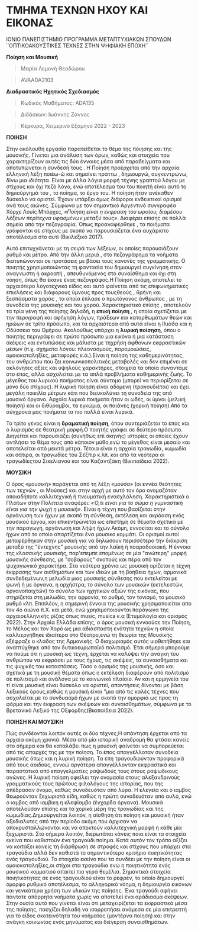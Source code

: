 # **ΤΜΗΜΑ ΤΕΧΝΩΝ ΗΧΟΥ ΚΑΙ ΕΙΚΟΝΑΣ**
ΙΟΝΙΟ ΠΑΝΕΠΙΣΤΗΜΙΟ ΠΡΟΓΡΑΜΜΑ ΜΕΤΑΠΤΥΧΙΑΚΩΝ ΣΠΟΥΔΩΝ ΄΄ΟΠΤΙΚΟΑΚΟΥΣΤΙΚΕΣ ΤΕΧΝΕΣ ΣΤΗΝ ΨΗΦΙΑΚΗ ΕΠΟΧΗ΄΄
 
**Ποίηση και Μουσική** 

> Μαρία Λεμονή Θεοδώρου

> AVAADA2103

**Διαδραστικός Ηχητικός Σχεδιασμός**

> Κωδικός Μαθήματος: ADA135

> Διδάσκων: Ιωάννης Ζάννος

> Κέρκυρα, Χειμερινό Εξάμηνο 2022 - 2023



**ΠΟΙΗΣΗ**

Στην ακόλουθη εργασία παρατείθεται το θέμα της πόιησης και της μουσικής. Γίνεται μια ανάλυση των όρων, καθώς και στοιχεία που 
χαρακτηρίζουν αυτές τις δύο έννοιες μέσα από παραδείγματα και αποτυπώνεται η σύνδεσή τους .
Η Ποίηση προέρχεται από την αρχαία ελληνική λέξη ποιέω-ῶ και σημαίνει πράττω , δημιουργώ, συγκεντρώνω, δίνω μια ιδιότητα.
Είναι με άλλα λόγια μορφή τέχνης γραπτού λόγου με στίχους και όχι πεζό λόγο, ενώ αποτέλεσμα του του ποιητή είναι αυτό το δημιούργημά του , 
το ποίημα, το έργο του.  Η ποίηση ήταν ανέκαθεν δύσκολο να οριστεί. Έχουν υπάρξει όμως διάφοροι ενδεικτικοί ορισμοί ανά τους αιώνες. 
Σύμφωνα με τον σημαντικό Αργεντινό συγγραφέα Χόρχε Λουίς Μπόρχες, *«Ποίηση είναι η έκφραση του ωραίου, διαμέσου λέξεων περίτεχνα υφασμένων μεταξύ τους»*. 
Διαφέρει επισης σε πολλά σημεία από την πεζογραφία. Όπως προαναφέρθηκε , τα ποιήματα γράφονται σε στίχους με σκοπό να παρουσιάζεται ένα αυχάριστο αποτέλεσμα στο αυτί (Βικιλεξικό 2017).

Αυτό επιτυχγάνεται με τη σειρά των λέξεων, οι οποίες παρουσιάζουν ρυθμό και μέτρο. Από την άλλη μεριά , στο πεζογράφημα τα νοήματα διατυπώνονται σε προτάσεις με βάσει τους κανονές της γραμματικής. Ο ποιητής χρησιμοποιώντας τη φαντασία του δημιουργεί συγκίνηση στον αναγνωστη ή ακροατή , απευθυνόμενος στο συναίσθημα και όχι στη νόηση, όπως θα έκανε ένας πεζογράφος.Η Ποίηση ακόμη, αποτελεί το αρχαιότερο λογοτεχνικό είδος και αυτό φαίνεται από τις επιφωνηματικές επικλήσεις και διάφορους ύμνους προς τουςθεούς , θρήνη και ξεσπάσματα χαράς , τα οποία έπλασε ο πρωτόγονος άνθρωπος , με τη συνοδεία της μουσικής και του χορού. Χαρακτηριστικό επίσης , αποτελούν τα τρία γένη της ποίησης δηλαδή, η **επική ποίηση** , η οποία σχετίζεται με την περιγραφή και αφήγηση λόγων, πράξεων και κατορθωμάτων θεών και ηρώων σε τρίτο πρόσωπο, και τα αρχαιότερα από αυτά είναι η Ιλιάδα και η Οδύσσεια του Ομήρου. Ακολούθως υπάρχει η **λυρική ποίσηση**, όπου ο ποιητής περιγράφει σε πρώτο πρόσωπο μια εικόνα ή μια κατάσταση  σκέψεις και εντυπώσεις και μάλιστα με τηχρήση άφθονων εκφραστικών μέσων (π.χ. σχήματα λόγου: πλεονασμούς, παρομοιώσεις, ομοιοκαταληξίες, μεταφορές κ.ά.).Είναι η ποίηση της καθημερινότητας, του ανθρώπου που ζει κοινωνικοπολιτικές μεταβολές και δεν επιμένει σε ακλόνητες αξίες και υψηλούς χαρακτήρες, στοιχεία τα οποία συναντάμε στο έπος, αλλά ασχολείται με τα απλά προβλήματα καθημερινής ζωής.  Το μέγεθος του λυρικού ποιήματος είναι σύντομο (μπορεί να περιορίζεται σε μόνο δύο στίχους). Η λυρική ποίηση είναι αδόμενη (τραγουδιέται) και έχει μεγάλη ποικιλία μέτρων κάτι που διευκολύνει τη συνοδεία της από μουσικό όργανο. Αρχαία λυρικά ποιήματα ήταν οι ωδές, οι ύμνοι (μελική ποίηση) και οι διθύραμβοι, τα εγκώμια, οι παιάνες (χορική ποίηση).Από τα σύγχρονα μας ποιήματα τα πιο πολλά είναι λυρικά. 

Το τρίτο γένος είναι η **δραματική ποίηση**, όπου συντεριάζεται το έπος και ο λυρισμός σε θεατρική μορφή.Ο ποιητής γράφει σε δεύτερο πρόσωπο. Διηγείται και παρουσιάζει (συνήθως επί σκηνής) ιστορίες οι οποίες έχουν αντλήσει το θέμα τους από κάποιον μύθο,ενώ το μέγεθος είναι μεσαίο και αποτελείται από μεικτά μέτρα. Τέτοια είναι η αρχαία τραγωδία, κωμωδία και σάτιρα, οι τραγωδίες του Σέξπιρ κ.λπ. και από τα νεότερα οι τραγωδίεςτου Σικελιανού και του Καζαντζάκη (Βικιπαίδεια 2022). 


**ΜΟΥΣΙΚΗ**

Ο όρος  «μουσική» παράγεται από τη λέξη «μούσα» (οι εννέα θεότητες των τεχνών , οι Μούσες) και στην αρχή με αυτό τον όρο ονομαζόταν οποιαδήποτε καλλιτεχνική ή πνευματική ενασχλόληση. Χαρακτηριστικά ο Πλάτων στην Πολιτεία αναφέρει:
*«Ό,τι είναι για το σώμα η γυμναστική είναι για την ψυχή η μουσική»*. Είναι η τέχνη που βασίζεται στην οργάνωση των ήχων με σκοπό τη σύνθεση, εκτέλεση και ακρόαση ενός μουσικού έργου, και επικεντρώνεται ως επιστήμη σε θέματα σχετικά 
με την παραγωγή, οργάνωση και λήψη ήχων.Ακόμη, εννοείται και το σύνολο ήχων από το οποίο απαρτίζεται ένα μουσικο κομμάτι. 
Οι ορισμοί αυτοί μεταφέρθηκαν στην μουσική για να δηλώσουν περισσότερο την διάκριση μεταξύ της "έντεχνης" μουσικής από την λαϊκή ή ποαραδοσιακή. Η έννοια της κλασσικής μουσικής, παρ'επεμπε επομένως σε μία "ανώτερη" μορφή μουσικής σύνθεσης,
 με "σοβαρούς" σκοπούς και πέρα από τον ψυχαγωγικό χαρακτήρα.
Στα νεότερα χρόνια ως μουσική ορίζεται η τέχνη έκφρασης των αισθημάτων και των ιδεών με τη βοήθεια ήχων, αρμονικά συνδεδεμένων,η μελωδία μιας μουσικής σύνθεσης που εκτελείται με φωνή ή με όργανα, η ορχήστρα, το σύνολο των μουσικών (εκτελεστών, οργανοπαιχτών) το σύνολο των ηχητικών αξιών της εικόνας, που στηρίζεται στη μελωδία, την αρμονία, το ρυθμό, τον τονισμό, το μουσικό ρυθμό κλπ. Επιπλέον, η σημερινή έννοια της μουσικής χρησιμοποιείται απο τον 4ο αιώνα π.Χ. και μετά, ενώ χρησιμοποιούνται παράγωγα της αρχαιοελληνικής ρίζας όπως music, musica κ.α (Ετυμολογία και ορισμός 2022).
Στην Αρχαία Ελλάδα επίσης, ο όρος μουσική εννοούσε την Ποίηση, το Μέλος και τον Χορό ως μια αδιάσπαστη ενότητα τεχνών η οποία καλλιεργήθηκε ιδιαίτερα στο Θέατρο,ενώ τη θεωρία της Μουσικής εξέφραζε ο κλάδος της Αρμονικής. Ο διαχωρισμός αυτός υιοθετήθηκε και αναπτύχθηκε από τον δυτικοευρωπαϊκό πολιτισμό. Έτσι σήμερα μπορούμε να πούμε ότι η μουσική ως τέχνη, έρχεται να καλύψει την ανάγκη του ανθρώπου να εκφράσει με τους ήχους, τις σκέψεις, τα συναισθήματα και τις ψυχικές του καταστάσεις. 
Τόσο ο ορισμός της μουσικής, όσο και σχετικά με τη μουσική θέματα όπως η εκτέλεση διαφέρουν από πολιτισμό σε πολιτισμό και ανάλογα με το κοινωνικό πλαίσιο. Αν και η ερμηνεία του τί είναι μουσική είναι δύσκολο να οριστεί, απαντήσεις δίνονται με βάση λεξικούς όρους,καθώς η μουσική είναι  "μια από τις καλές τέχνες που ασχολείται με το συνδυασμό ήχων με σκοπό την ομορφιά ως προς τη φόρμα και την έκφραση των σκέψεων και συναισθημάτων, σύμφωνα με το Βρετανικό Λεξικό της Οξφόρδης(Βικιπαίδεια 2022).

**ΠΟΙΗΣΗ ΚΑΙ ΜΟΥΣΙΚΗ**

Πώς συνδέονται λοιπόν αυτές οι δύο τέχνες;Η απάντηση έρχεται από τα αρχαία ακόμη χρονιά. Μέσα από μία ιστορική αναδρομή θα φτάσει κανείς στο σήμερα και θα καταλάβει πως η μουσική φαίνεται να συμπορεύεται  από τις απαρχές της με την ποίηση. Το έπος απαγγέλλοταν συνοδεία μουσικής όπως και η λυρική ποίηση. Τα έπη τραγουδιούνταν προφορικά από τους αοιδούς, εννοώ αργότερα απαγγέλλονταν εκφραστικά και παραστατικά από επαγγελματίες ραψωδούς τους στους ραψωδικους αγώνες. Η λυρική ποίηση οφείλει την ονομασία στους αλεξανδρινούς γραμματικούς τους πρώτους φιλολόγους της ιστορίας, που της απέδρασαν όνομα, καθώς συνοδευόταν από λύρα. Η ελεγεία και ο ιαμβος θεωρούνταν ξεχωριστά είδη, καθώς η πρώτη συνοδευόταν από αυλό, ενώ ο ιαμβος από ιαμβικη η κλεψίαμβο (έγχορδα όργανα). Μουσικά αποτελούσαν επίσης και τα χορικά μέρη της τραγωδίας και της κωμωδίας.Δημιουργείται λοιπόν, η αίσθηση ότι ποίηση και μουσική ήταν αξεδιαλυτες από την περίοδο ακόμη που άρχισαν να αποκρυσταλλώνονται και να αποκτούν καλλιτεχνική μορφή η κάθε μία ξεχωριστά. Στο σήμερα λοιπόν, διερωτάται κάνεις ποια είναι τα στοιχεία εκείνα που καθιστούν ένα τραγούδι ποίημα. Κατά αυτόν τον τρόπο αξίζει να κοιτάξει κανείς τη διάρθρωση σε στροφές και στίχους που υπάρχει στα τραγούδια αλλά δεν καθιστά  το σημαντικότερο κριτήριο ποιητικότητας ενός τραγουδιού. Το στοιχείο εκείνο που τα συνδέει με την ποίηση είναι οι ομοιοκαταληξίες,οι στίχοι στα τραγούδια ενώ η ποιητικότητα ενός μουσικού κομματιού απαιτεί πιο γερά θεμέλια.
Σημαντικά στοιχεία ποιητικότητας σε ενός τραγουδιού είναι το ρεφρέν, το οποίο δημιουργεί όμορφο ρυθμικό αποτέλεσμα, το αλληγορικό νόημα, η δημιουργία εικόνων και γενικότερα χρήση των υλικών της ποίησης. Ένα τραγούδι αφήνει πάντοτε απόρρητα νοήματα χωρίς να αποτελεί ένα αράδιασμα σκέψεων.
Στην ουσία αυτό που γίνεται είναι ότι μεταχειρίζεται τα εκφραστικά μέσα της ποίησης, πασχίζει δηλαδή να ισορροπήσει ανάμεσα σε μία επιτρεπτή για το είδος σκοτεινότητα του νοήματος (μοντέρνα ποίηση) και στην ανάγκη κοινωνίας ενός μηνύματος και διέγερση συναισθημάτων.
